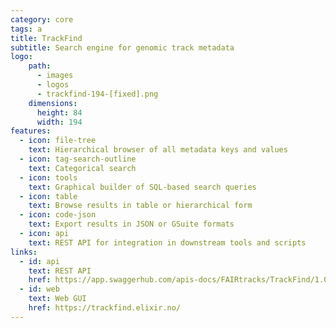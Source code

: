 ```yaml
---
category: core
tags: a
title: TrackFind
subtitle: Search engine for genomic track metadata
logo:
    path:
      - images
      - logos
      - trackfind-194-[fixed].png
    dimensions:
      height: 84
      width: 194
features:
  - icon: file-tree
    text: Hierarchical browser of all metadata keys and values
  - icon: tag-search-outline
    text: Categorical search
  - icon: tools
    text: Graphical builder of SQL-based search queries
  - icon: table
    text: Browse results in table or hierarchical form
  - icon: code-json
    text: Export results in JSON or GSuite formats
  - icon: api
    text: REST API for integration in downstream tools and scripts
links:
  - id: api
    text: REST API
    href: https://app.swaggerhub.com/apis-docs/FAIRtracks/TrackFind/1.0.0
  - id: web
    text: Web GUI
    href: https://trackfind.elixir.no/
---
```

